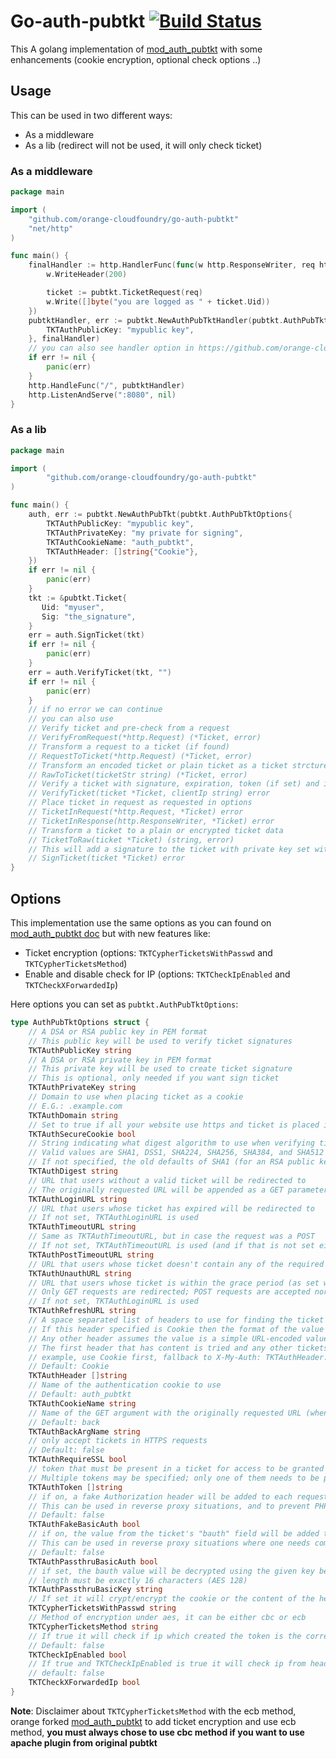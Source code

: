 # Go-auth-pubtkt [![Build Status](https://travis-ci.org/orange-cloudfoundry/go-auth-pubtkt.svg?branch=master)](https://travis-ci.org/orange-cloudfoundry/go-auth-pubtkt)

This A golang implementation of [mod_auth_pubtkt](https://neon1.net/mod_auth_pubtkt/) with some enhancements 
(cookie encryption, optional check options ..)

## Usage

This can be used in two different ways:
- As a middleware
- As a lib (redirect will not be used, it will only check ticket)

### As a middleware

```go
package main

import (
	"github.com/orange-cloudfoundry/go-auth-pubtkt"
	"net/http"
)

func main() {
	finalHandler := http.HandlerFunc(func(w http.ResponseWriter, req http.Request) {
		w.WriteHeader(200)

		ticket := pubtkt.TicketRequest(req)
		w.Write([]byte("you are logged as " + ticket.Uid))
	})
	pubtktHandler, err := pubtkt.NewAuthPubTktHandler(pubtkt.AuthPubTktOptions{
		TKTAuthPublicKey: "mypublic key",
	}, finalHandler)
	// you can also see handler option in https://github.com/orange-cloudfoundry/go-auth-pubtkt/blob/master/middleware.go#L171-L203
	if err != nil {
		panic(err)
	}
	http.HandleFunc("/", pubtktHandler)
	http.ListenAndServe(":8080", nil)
}
```

### As a lib

```go
package main

import (
        "github.com/orange-cloudfoundry/go-auth-pubtkt"
)

func main() {
    auth, err := pubtkt.NewAuthPubTkt(pubtkt.AuthPubTktOptions{
        TKTAuthPublicKey: "mypublic key",
        TKTAuthPrivateKey: "my private for signing",
        TKTAuthCookieName: "auth_pubtkt",
        TKTAuthHeader: []string{"Cookie"},
    })
    if err != nil {
        panic(err)
    }
    tkt := &pubtkt.Ticket{ 
       Uid: "myuser",
       Sig: "the_signature",
    }
    err = auth.SignTicket(tkt)
    if err != nil {
        panic(err)
    }
    err = auth.VerifyTicket(tkt, "")
    if err != nil {
        panic(err)
    }
    // if no error we can continue
    // you can also use
    // Verify ticket and pre-check from a request
    // VerifyFromRequest(*http.Request) (*Ticket, error)
    // Transform a request to a ticket (if found)
    // RequestToTicket(*http.Request) (*Ticket, error)
    // Transform an encoded ticket or plain ticket as a ticket strcture
    // RawToTicket(ticketStr string) (*Ticket, error)
    // Verify a ticket with signature, expiration, token (if set) and ip (against the provided ip and if TKTCheckIpEnabled option is true)
    // VerifyTicket(ticket *Ticket, clientIp string) error
    // Place ticket in request as requested in options
    // TicketInRequest(*http.Request, *Ticket) error
    // TicketInResponse(http.ResponseWriter, *Ticket) error
    // Transform a ticket to a plain or encrypted ticket data
    // TicketToRaw(ticket *Ticket) (string, error)
    // This will add a signature to the ticket with private key set with TKTAuthPrivateKey option
    // SignTicket(ticket *Ticket) error
}
```

## Options

This implementation use the same options as you can found on [mod_auth_pubtkt doc](https://neon1.net/mod_auth_pubtkt/install.html) but with new features like:
- Ticket encryption (options: `TKTCypherTicketsWithPasswd` and `TKTCypherTicketsMethod`)
- Enable and disable check for IP (options: `TKTCheckIpEnabled` and `TKTCheckXForwardedIp`)

Here options you can set as `pubtkt.AuthPubTktOptions`:

```go
type AuthPubTktOptions struct {
	// A DSA or RSA public key in PEM format
	// This public key will be used to verify ticket signatures
	TKTAuthPublicKey string
	// A DSA or RSA private key in PEM format
    // This private key will be used to create ticket signature
    // This is optional, only needed if you want sign ticket
    TKTAuthPrivateKey string
    // Domain to use when placing ticket as a cookie
    // E.G.: .example.com
    TKTAuthDomain string
    // Set to true if all your website use https and ticket is placed in a cookie
    TKTAuthSecureCookie bool
	// String indicating what digest algorithm to use when verifying ticket signatures
	// Valid values are SHA1, DSS1, SHA224, SHA256, SHA384, and SHA512
	// If not specified, the old defaults of SHA1 (for an RSA public key) or DSS1 (for a DSA public key) will be used.
	TKTAuthDigest string
	// URL that users without a valid ticket will be redirected to
	// The originally requested URL will be appended as a GET parameter (normally named "back", but can be changed with TKTAuthBackArgName)
	TKTAuthLoginURL string
	// URL that users whose ticket has expired will be redirected to
	// If not set, TKTAuthLoginURL is used
	TKTAuthTimeoutURL string
	// Same as TKTAuthTimeoutURL, but in case the request was a POST
	// If not set, TKTAuthTimeoutURL is used (and if that is not set either, TKTAuthLoginURL)
	TKTAuthPostTimeoutURL string
	// URL that users whose ticket doesn't contain any of the required tokens (as set with TKTAuthToken) will be redirected to
	TKTAuthUnauthURL string
	// URL that users whose ticket is within the grace period (as set with the graceperiod key in the ticket) before the actual expiry will be redirected to.
	// Only GET requests are redirected; POST requests are accepted normally. The script at this URL should check the ticket and issue a new one
	// If not set, TKTAuthLoginURL is used
	TKTAuthRefreshURL string
	// A space separated list of headers to use for finding the ticket (case insensitive).
	// If this header specified is Cookie then the format of the value expects to be a valid cookie (subject to the TKTAuthCookieName directive).
	// Any other header assumes the value is a simple URL-encoded value of the ticket.
	// The first header that has content is tried and any other tickets in other header(s) are ignored.
	// example, use Cookie first, fallback to X-My-Auth: TKTAuthHeader: []string{"Cookie", "X-My-Auth"}
	// Default: Cookie
	TKTAuthHeader []string
	// Name of the authentication cookie to use
	// Default: auth_pubtkt
	TKTAuthCookieName string
	// Name of the GET argument with the originally requested URL (when redirecting to the login page)
	// Default: back
	TKTAuthBackArgName string
	// only accept tickets in HTTPS requests
	// Default: false
	TKTAuthRequireSSL bool
	// token that must be present in a ticket for access to be granted
	// Multiple tokens may be specified; only one of them needs to be present in the ticket (i.e. any token can match, not all tokens need to match)
	TKTAuthToken []string
	// if on, a fake Authorization header will be added to each request (username from ticket, fixed string "password" as the password).
	// This can be used in reverse proxy situations, and to prevent PHP from stripping username information from the request (which would then not be available for logging purposes)
	// Default: false
	TKTAuthFakeBasicAuth bool
	// if on, the value from the ticket's "bauth" field will be added to the request as a Basic Authorization header.
	// This can be used in reverse proxy situations where one needs complete control over the username and password (see also TKTAuthFakeBasicAuth, which should not be used at the same time).
	// Default: false
	TKTAuthPassthruBasicAuth bool
	// if set, the bauth value will be decrypted using the given key before it is added to the Authorization header.
	// length must be exactly 16 characters (AES 128)
	TKTAuthPassthruBasicKey string
	// If set it will crypt/encrypt the cookie or the content of the header with this passphrase (not a key but a passphrase like in openssl)
	TKTCypherTicketsWithPasswd string
	// Method of encryption under aes, it can be either cbc or ecb
	TKTCypherTicketsMethod string
	// If true it will check if ip which created the token is the correct ip who use it
	// Default: false
	TKTCheckIpEnabled bool
	// If true and TKTCheckIpEnabled is true it will check ip from header X-Forwarded-For instead client remote ip
	// default: false
	TKTCheckXForwardedIp bool
}
```

**Note**: Disclaimer about `TKTCypherTicketsMethod` with the ecb method, orange forked [mod_auth_pubtkt](https://neon1.net/mod_auth_pubtkt/) 
to add ticket encryption and use ecb method, **you must always chose to use cbc method if you want to use apache plugin from original pubtkt**